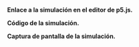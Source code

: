 **Enlace a la simulación en el editor de p5.js.**


**Código de la simulación.**



**Captura de pantalla de la simulación.**
